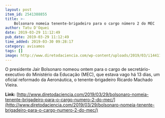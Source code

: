 ```yaml
---
layout: post
item_id: 2541388855
title: >-
    Bolsonaro nomeia tenente-brigadeiro para o cargo número 2 do MEC
author: Tatu D'Oquei
date: 2019-03-29 11:12:49
pub_date: 2019-03-29 11:12:49
time_added: 2019-03-30 09:28:17
category: avisamos
tags: []
image: http://www.diretodaciencia.com/wp-content/uploads/2019/03/i1441114341586104.jpg
---
```


O presidente Jair Bolsonaro nomeou ontem para o cargo de secretário-executivo do Ministério da Educação (MEC), que estava vago há 13 dias, um oficial reformado da Aeronáutica, o tenente-brigadeiro Ricardo Machado Vieira.

**Link:** [http://www.diretodaciencia.com/2019/03/29/bolsonaro-nomeia-tenente-brigadeiro-para-o-cargo-numero-2-do-mec/](http://www.diretodaciencia.com/2019/03/29/bolsonaro-nomeia-tenente-brigadeiro-para-o-cargo-numero-2-do-mec/)

